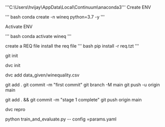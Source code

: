 '''C:\Users\hvijay\AppData\Local\Continuum\anaconda3'''
Create ENV

''' bash
conda create -n wineq python=3.7 -y
'''

Activate ENV

''' bash
conda activate wineq 
'''

create a REQ file
install the req file 
''' bash
pip install -r req.tzt
'''

git init

dvc init 

dvc add data_given/winequality.csv

git add .
git commit -m "first commit"
git branch -M main
git push -u origin main

git add . && git commit  -m "stage 1 complete" 
git push origin main 

dvc repro

python train_and_evaluate.py -- config =params.yaml